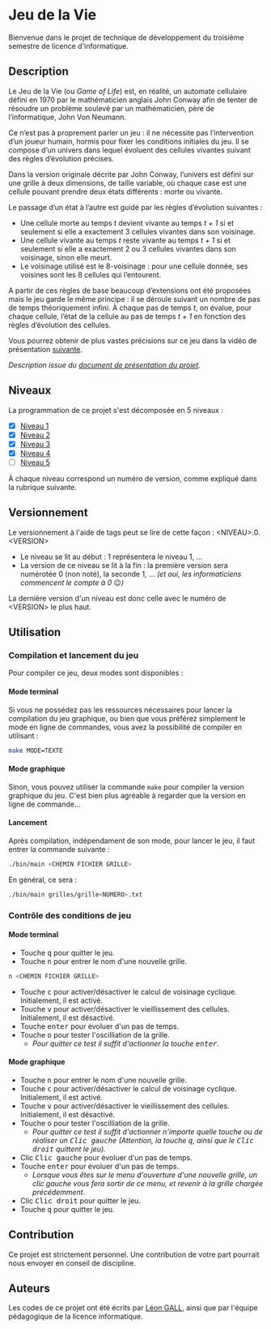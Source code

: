 # Jeu de la Vie

Bienvenue dans le projet de technique de développement du troisième semestre de licence d'informatique.

## Description

Le Jeu de la Vie (ou _Game of Life_) est, en réalité, un automate cellulaire défini en 1970 par le mathématicien anglais John Conway afin de tenter de résoudre un problème soulevé par un mathématicien, père de l’informatique, John Von Neumann.

Ce n’est pas à proprement parler un jeu : il ne nécessite pas l’intervention d’un joueur humain, hormis pour fixer les conditions initiales du jeu. Il se compose d’un univers dans lequel évoluent des cellules vivantes suivant des règles d’évolution précises.

Dans la version originale décrite par John Conway, l’univers est défini sur une grille à deux dimensions, de taille variable, où chaque case est une cellule pouvant prendre deux états différents : morte ou vivante.

Le passage d’un état à l’autre est guidé par les règles d’évolution suivantes :

- Une cellule morte au temps _t_ devient vivante au temps _t + 1_ si et seulement si elle a exactement 3 cellules vivantes dans son voisinage.
- Une cellule vivante au temps _t_ reste vivante au temps _t + 1_ si et seulement si elle a exactement 2 ou 3 cellules vivantes dans son voisinage, sinon elle meurt.
- Le voisinage utilisé est le 8-voisinage : pour une cellule donnée, ses voisines sont les 8 cellules qui l’entourent.

A partir de ces règles de base beaucoup d’extensions ont été proposées mais le jeu garde le même principe : il se déroule suivant un nombre de pas de temps théoriquement infini. À chaque pas de temps _t_, on évalue, pour chaque cellule, l’état de la cellule au pas de temps _t + 1_ en fonction des règles d’évolution des cellules.

Vous pourrez obtenir de plus vastes précisions sur ce jeu dans la vidéo de présentation [suivante](https://youtu.be/S-W0NX97DB0).

_Description issue du [document de présentation du projet](https://moodle.unistra.fr/pluginfile.php/557566/mod_resource/content/0/Sujets_de_TP/presentation.pdf)._

## Niveaux

La programmation de ce projet s'est décomposée en 5 niveaux :

- [x] [Niveau 1](https://moodle.unistra.fr/pluginfile.php/557570/mod_resource/content/5/GoL_niveau1.pdf)
- [x] [Niveau 2](https://moodle.unistra.fr/pluginfile.php/557571/mod_resource/content/7/GoL_niveau2.pdf)
- [x] [Niveau 3](https://moodle.unistra.fr/pluginfile.php/557572/mod_resource/content/5/GoL_niveau3.pdf)
- [x] [Niveau 4](https://moodle.unistra.fr/pluginfile.php/557573/mod_resource/content/5/GoL_niveau4.pdf)
- [ ] [Niveau 5](https://moodle.unistra.fr/pluginfile.php/557576/mod_resource/content/8/GoL_niveau5.pdf)

À chaque niveau correspond un numéro de version, comme expliqué dans la rubrique suivante.

## Versionnement

Le versionnement à l'aide de tags peut se lire de cette façon : \<NIVEAU\>.0.\<VERSION\>

- Le niveau se lit au début : 1 représentera le niveau 1, ...
- La version de ce niveau se lit à la fin : la première version sera numérotée 0 (non noté), la seconde 1, ... _(et oui, les informaticiens commencent le compte à 0_ :wink:_)_

La dernière version d'un niveau est donc celle avec le numéro de \<VERSION\> le plus haut.

## Utilisation
### Compilation et lancement du jeu

Pour compiler ce jeu, deux modes sont disponibles :

#### Mode terminal

Si vous ne possédez pas les ressources nécessaires pour lancer la compilation du jeu graphique, ou bien que vous préférez simplement le mode en ligne de commandes, vous avez la possibilité de compiler en utilisant :

```bash
make MODE=TEXTE
```

#### Mode graphique

Sinon, vous pouvez utiliser la commande `make` pour compiler la version graphique du jeu. C'est bien plus agréable à regarder que la version en ligne de commande...

#### Lancement

Après compilation, indépendament de son mode, pour lancer le jeu, il faut entrer la commande suivante :
```bash
./bin/main <CHEMIN FICHIER GRILLE>
```
En général, ce sera :
```bash
./bin/main grilles/grille<NUMERO>.txt
```

### Contrôle des conditions de jeu

#### Mode terminal

- Touche <kbd>q</kbd> pour quitter le jeu.
- Touche <kbd>n</kbd> pour entrer le nom d'une nouvelle grille.
```bash
n <CHEMIN FICHIER GRILLE>
```
- Touche <kbd>c</kbd> pour activer/désactiver le calcul de voisinage cyclique. Initialement, il est activé.
- Touche <kbd>v</kbd> pour activer/désactiver le vieillissement des cellules. Initialement, il est désactivé.
- Touche <kbd>enter</kbd> pour évoluer d'un pas de temps.
- Touche <kbd>o</kbd> pour tester l'oscilliation de la grille.
    - _Pour quitter ce test il suffit d'actionner la touche <kbd>enter</kbd>._

#### Mode graphique

- Touche <kbd>n</kbd> pour entrer le nom d'une nouvelle grille.
- Touche <kbd>c</kbd> pour activer/désactiver le calcul de voisinage cyclique. Initialement, il est activé.
- Touche <kbd>v</kbd> pour activer/désactiver le vieillissement des cellules. Initialement, il est désactivé.
- Touche <kbd>o</kbd> pour tester l'oscilliation de la grille.
    - _Pour quitter ce test il suffit d'actionner n'importe quelle touche ou de réaliser un <kbd>Clic gauche</kbd> (Attention, la touche <kbd>q</kbd>, ainsi que le <kbd>Clic droit</kbd> quittent le jeu)._
- Clic <kbd>Clic gauche</kbd> pour évoluer d'un pas de temps.
- Touche <kbd>enter</kbd> pour évoluer d'un pas de temps.
    - _Lorsque vous êtes sur le menu d'ouverture d'une nouvelle grille, un clic gauche vous fera sortir de ce menu, et revenir à la grille chargée précédemment._
- Clic <kbd>Clic droit</kbd> pour quitter le jeu.
- Touche <kbd>q</kbd> pour quitter le jeu.

## Contribution

Ce projet est strictement personnel. Une contribution de votre part pourrait nous envoyer en conseil de discipline.

## Auteurs

Les codes de ce projet ont été écrits par [Léon GALL](@lgall), ainsi que par l'équipe pédagogique de la licence informatique.
